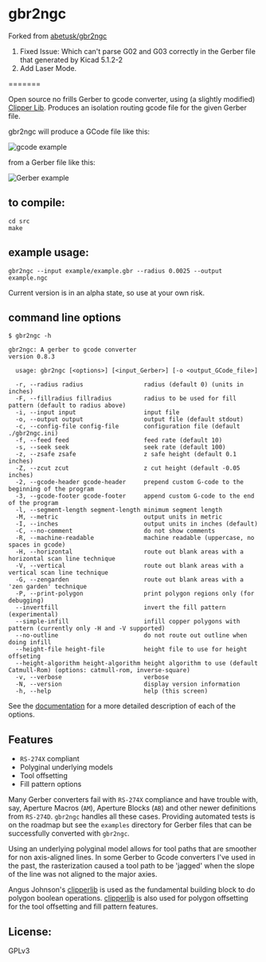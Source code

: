 gbr2ngc
=======
Forked from [abetusk/gbr2ngc](https://github.com/abetusk/gbr2ngc)
1) Fixed Issue: Which can't parse G02 and G03 correctly in the Gerber file that generated by Kicad 5.1.2-2
2) Add Laser Mode.

=======

Open source no frills Gerber to gcode converter, using (a slightly modified) [Clipper Lib](http://www.angusj.com/delphi/clipper.php).  Produces an isolation routing gcode file for the given Gerber file.

gbr2ngc will produce a GCode file like this:

![gcode example](example/gcodeExample.png)

from a Gerber file like this:

![Gerber example](/example/gerbExample.png)


to compile:
-----------

    cd src
    make

example usage:
--------------

    gbr2ngc --input example/example.gbr --radius 0.0025 --output example.ngc

Current version is in an alpha state, so use at your own risk.

command line options
---

```
$ gbr2ngc -h

gbr2ngc: A gerber to gcode converter
version 0.8.3

  usage: gbr2ngc [<options>] [<input_Gerber>] [-o <output_GCode_file>]

  -r, --radius radius                 radius (default 0) (units in inches)
  -F, --fillradius fillradius         radius to be used for fill pattern (default to radius above)
  -i, --input input                   input file
  -o, --output output                 output file (default stdout)
  -c, --config-file config-file       configuration file (default ./gbr2ngc.ini)
  -f, --feed feed                     feed rate (default 10)
  -s, --seek seek                     seek rate (default 100)
  -z, --zsafe zsafe                   z safe height (default 0.1 inches)
  -Z, --zcut zcut                     z cut height (default -0.05 inches)
  -2, --gcode-header gcode-header     prepend custom G-code to the beginning of the program
  -3, --gcode-footer gcode-footer     append custom G-code to the end of the program
  -l, --segment-length segment-length minimum segment length
  -M, --metric                        output units in metric
  -I, --inches                        output units in inches (default)
  -C, --no-comment                    do not show comments
  -R, --machine-readable              machine readable (uppercase, no spaces in gcode)
  -H, --horizontal                    route out blank areas with a horizontal scan line technique
  -V, --vertical                      route out blank areas with a vertical scan line technique
  -G, --zengarden                     route out blank areas with a 'zen garden' technique
  -P, --print-polygon                 print polygon regions only (for debugging)
  --invertfill                        invert the fill pattern (experimental)
  --simple-infill                     infill copper polygons with pattern (currently only -H and -V supported)
  --no-outline                        do not route out outline when doing infill
  --height-file height-file           height file to use for height offseting
  --height-algorithm height-algorithm height algorithm to use (default Catmull-Rom) (options: catmull-rom, inverse-square)
  -v, --verbose                       verbose
  -N, --version                       display version information
  -h, --help                          help (this screen)
```

See the [documentation](doc/Documentation.md) for a more detailed description of each of the options.

Features
---

* `RS-274X` compliant
* Polyginal underlying models
* Tool offsetting
* Fill pattern options

Many Gerber converters fail with `RS-274X` compliance and have trouble with, say, Aperture Macros (`AM`), Aperture Blocks (`AB`) and other newer definitions from `RS-274D`.
`gbr2ngc` handles all these cases.
Providing automated tests is on the roadmap but see the `examples` directory for Gerber files that can be successfully converted with `gbr2ngc`.

Using an underlying polyginal model allows for tool paths that are smoother for non axis-aligned lines.
In some Gerber to Gcode converters I've used in the past, the rasterization caused a tool path to be 'jagged' when the slope of the line was not aligned to the major axies.

Angus Johnson's [clipperlib](http://www.angusj.com/delphi/clipper.php) is used as the fundamental building block to do polygon boolean operations.
[clipperlib](http://www.angusj.com/delphi/clipper.php) is also used for polygon offsetting for the tool offsetting and fill pattern features.


License:
-----

GPLv3




